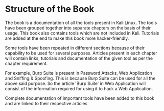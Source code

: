 # Structure of the Book

The book is a documentation of all the tools present in Kali Linux. The tools have been grouped together into separate chapters on the basis of their usage. This book also contains tools which are not included in Kali. Tutorials are added at the end to make this book more hacker-friendly.

Some tools have been repeated in different sections because of their capability to be used for several purposes. Articles present in each chapter will contain links, tutorials and documentation of the given tool as per the chapter requirement.

For example, Burp Suite is present in Password Attacks, Web Application and Sniffing & Spoofing. This is because Burp Suite can be used for all the above said purpose. So the article 'Burp Suite' in Web Application will consist of the information required for using it to hack a Web Application.

Complete documentation of important tools have been added to this book and are linked to their respective articles.